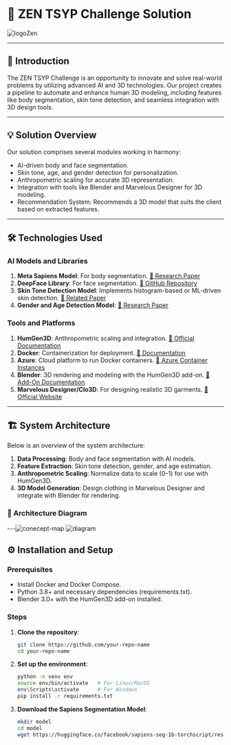 # 🌟 ZEN TSYP Challenge Solution

![logoZen](https://github.com/user-attachments/assets/cd1627b4-41d5-45e5-bd3b-6f3bb4e73a2c)

---

## 🚀 Introduction

The ZEN TSYP Challenge is an opportunity to innovate and solve real-world problems by utilizing advanced AI and 3D technologies. Our project creates a pipeline to automate and enhance human 3D modeling, including features like body segmentation, skin tone detection, and seamless integration with 3D design tools.

---

## 💡 Solution Overview

Our solution comprises several modules working in harmony:  
- AI-driven body and face segmentation.  
- Skin tone, age, and gender detection for personalization.  
- Anthropometric scaling for accurate 3D representation.  
- Integration with tools like Blender and Marvelous Designer for 3D modeling.  
- Recommendation System: Recommends a 3D model that suits the client based on extracted features.  

---

## 🛠️ Technologies Used

### AI Models and Libraries
1. **Meta Sapiens Model**: For body segmentation. [📄 Research Paper](https://ar5iv.labs.arxiv.org/html/2408.12569)  
2. **DeepFace Library**: For face segmentation. [🔗 GitHub Repository](https://github.com/serengil/deepface)  
3. **Skin Tone Detection Model**: Implements histogram-based or ML-driven skin detection. [📄 Related Paper](https://arxiv.org/pdf/2103.14191.pdf)  
4. **Gender and Age Detection Model**: [📄 Research Paper](https://arxiv.org/abs/1708.08039)  

### Tools and Platforms
1. **HumGen3D**: Anthropometric scaling and integration. [🔗 Official Documentation](https://www.humgen3d.com)  
2. **Docker**: Containerization for deployment. [🔗 Documentation](https://www.docker.com/get-started)  
3. **Azure**: Cloud platform to run Docker containers. [🔗 Azure Container Instances](https://learn.microsoft.com/en-us/azure/container-instances/container-instances-overview)  
4. **Blender**: 3D rendering and modeling with the HumGen3D add-on. [🔗 Add-On Documentation](https://www.humgen3d.com/blender)  
5. **Marvelous Designer/Clo3D**: For designing realistic 3D garments. [🔗 Official Website](https://www.marvelousdesigner.com)  

---

## 🏗️ System Architecture

Below is an overview of the system architecture:  
1. **Data Processing**: Body and face segmentation with AI models.  
2. **Feature Extraction**: Skin tone detection, gender, and age estimation.  
3. **Anthropometric Scaling**: Normalize data to scale (0–1) for use with HumGen3D.  
4. **3D Model Generation**: Design clothing in Marvelous Designer and integrate with Blender for rendering.  

### 🎨 Architecture Diagram
---![conecept-map](https://github.com/user-attachments/assets/fe936b0c-3f18-44f0-a1ec-92b86394f11b)
![diagram](https://github.com/user-attachments/assets/02cb5ad8-8f0d-4e4e-bc65-0b0950114994)


## ⚙️ Installation and Setup

### Prerequisites
- Install Docker and Docker Compose.  
- Python 3.8+ and necessary dependencies (requirements.txt).  
- Blender 3.0+ with the HumGen3D add-on installed.  

### Steps
1. **Clone the repository**:  
   ```bash
   git clone https://github.com/your-repo-name
   cd your-repo-name
2. **Set up the environment**:  
   ```bash
   python -m venv env
   source env/bin/activate   # For Linux/MacOS
   env\Scripts\activate      # For Windows
   pip install -r requirements.txt
3. **Download the Sapiens Segmentation Model**:  
   ```bash
   mkdir model
   cd model
   wget https://huggingface.co/facebook/sapiens-seg-1b-torchscript/resolve/main/sapiens-seg-1b.pt

